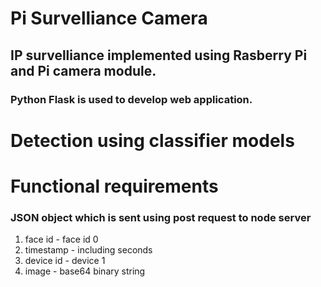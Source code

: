 # Pi Survelliance Camera

## IP survelliance implemented using Rasberry Pi and Pi camera module.
### Python Flask is used to develop web application.

# Detection using classifier models

# Functional requirements
### JSON object which is sent using post request to node server
1. face id - face id  0 
2. timestamp - including seconds
3. device id - device 1
4. image - base64 binary string


